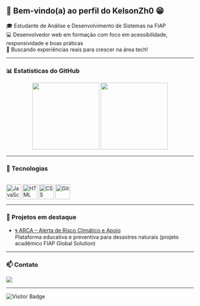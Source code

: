 ## 👋 Bem-vindo(a) ao perfil do KelsonZh0 😁

🎓 Estudante de Análise e Desenvolvimento de Sistemas na FIAP  
💻 Desenvolvedor web em formação com foco em acessibilidade, responsividade e boas práticas  
🚀 Buscando experiências reais para crescer na área tech!

---

### 📊 Estatísticas do GitHub

<div align="center">
  <img height="180em" src="https://github-readme-stats.vercel.app/api?username=KelsonZh0&show_icons=true&theme=tokyonight&include_all_commits=true&count_private=true"/>
  <img height="180em" src="https://github-readme-stats.vercel.app/api/top-langs/?username=KelsonZh0&layout=compact&langs_count=6&theme=tokyonight"/>
</div>

---

### 🧰 Tecnologias

<div style="display: inline_block"><br>
  <img align="center" alt="JavaScript" height="40" src="https://cdn.jsdelivr.net/gh/devicons/devicon/icons/javascript/javascript-original.svg">
  <img align="center" alt="HTML" height="40" src="https://cdn.jsdelivr.net/gh/devicons/devicon/icons/html5/html5-original.svg">
  <img align="center" alt="CSS" height="40" src="https://cdn.jsdelivr.net/gh/devicons/devicon/icons/css3/css3-original.svg">
  <img align="center" alt="Git" height="40" src="https://cdn.jsdelivr.net/gh/devicons/devicon/icons/git/git-original.svg">
</div>

---

### 🚀 Projetos em destaque

- [🌀 ARCA – Alerta de Risco Climático e Apoio](https://github.com/KelsonZh0/arca)  
  Plataforma educativa e preventiva para desastres naturais (projeto acadêmico FIAP Global Solution)

---

### 📫 Contato

<a href="https://www.linkedin.com/in/kelson-zhang-211456323/" target="_blank">
  <img src="https://img.shields.io/badge/-LinkedIn-%230077B5?style=for-the-badge&logo=linkedin&logoColor=white" />
</a>

---

![Visitor Badge](https://visitor-badge.laobi.icu/badge?page_id=KelsonZh0)

